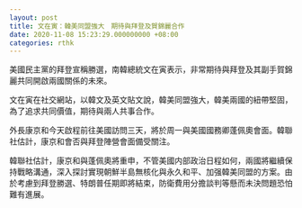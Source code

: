 ```yaml
---
layout: post
title: 文在寅：韓美同盟強大　期待與拜登及賀錦麗合作
date: 2020-11-08 15:23:29.000000000 +08:00
categories: rthk
---
```


美國民主黨的拜登宣稱勝選，南韓總統文在寅表示，非常期待與拜登及其副手賀錦麗共同開啟兩國關係的未來。

文在寅在社交網站，以韓文及英文貼文說，韓美同盟強大，韓美兩國的紐帶堅固，為了追求共同價值，期待與兩人共事合作。

外長康京和今天啟程前往美國訪問三天，將於周一與美國國務卿蓬佩奧會面。韓聯社估計，康京和會否與拜登陣營會面備受關注。

韓聯社估計，康京和與蓬佩奧將重申，不管美國内部政治日程如何，兩國將繼續保持戰略溝通，深入探討實現朝鮮半島無核化與永久和平、加强韓美同盟的方案。由於考慮到拜登勝選、特朗普任期即將結束，防衛費用分擔談判等懸而未決問題恐怕難有進展。
